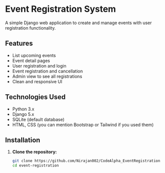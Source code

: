# Event Registration System

A simple Django web application to create and manage events with user registration functionality.

## Features

- List upcoming events
- Event detail pages
- User registration and login
- Event registration and cancellation
- Admin view to see all registrations
- Clean and responsive UI

## Technologies Used

- Python 3.x
- Django 5.x
- SQLite (default database)
- HTML, CSS (you can mention Bootstrap or Tailwind if you used them)

## Installation

1. **Clone the repository:**

   ```bash
   git clone https://github.com/Nirajan002/CodeAlpha_EventRegistration.git
   cd event-registration
